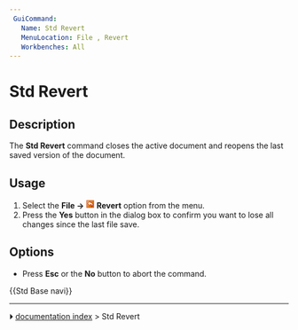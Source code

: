 ```yaml
---
 GuiCommand:
   Name: Std Revert
   MenuLocation: File , Revert
   Workbenches: All
---
```


# Std Revert

## Description

The **Std Revert** command closes the active document and reopens the last saved version of the document.

## Usage

1.  Select the **File → <img src="images/Std_Revert.svg" width=16px> Revert** option from the menu.
2.  Press the **Yes** button in the dialog box to confirm you want to lose all changes since the last file save.

## Options

-   Press **Esc** or the **No** button to abort the command.




 {{Std Base navi}}



---
⏵ [documentation index](../README.md) > Std Revert
